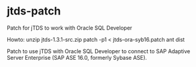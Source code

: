 # jtds-patch
Patch for jTDS to work with Oracle SQL Developer

Howto:
unzip jtds-1.3.1-src.zip
patch -p1 < jtds-ora-syb16.patch
ant dist

Patch to use jTDS with Oracle SQL Developer to connect to SAP Adaptive Server Enterprise (SAP ASE 16.0, formerly Sybase ASE).
